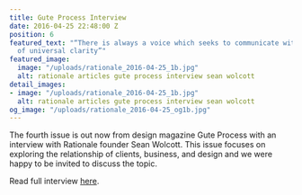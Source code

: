 ```yaml
---
title: Gute Process Interview
date: 2016-04-25 22:48:00 Z
position: 6
featured_text: "“There is always a voice which seeks to communicate with an element
  of universal clarity”"
featured_image:
  image: "/uploads/rationale_2016-04-25_1b.jpg"
  alt: rationale articles gute process interview sean wolcott
detail_images:
- image: "/uploads/rationale_2016-04-25_1b.jpg"
  alt: rationale articles gute process interview sean wolcott
og_image: "/uploads/rationale_2016-04-25_og1b.jpg"
---
```


The fourth issue is out now from design magazine Gute Process with an interview with Rationale founder Sean Wolcott. This issue focuses on exploring the relationship of clients, business, and design and we were happy to be invited to discuss the topic.

Read full interview [here](http://www.guteprocess.com/issues/04/sean-wolcott).